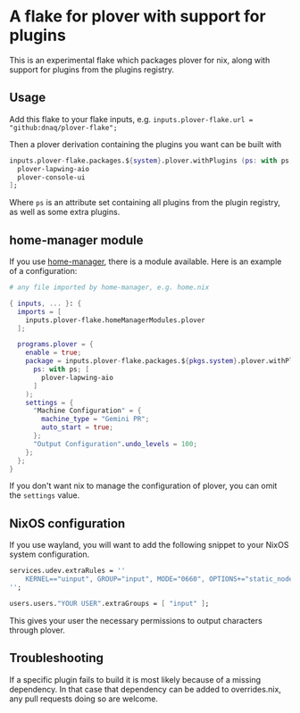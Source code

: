 # A flake for plover with support for plugins

This is an experimental flake which packages plover for nix, along with support for plugins from the plugins registry.

## Usage

Add this flake to your flake inputs, e.g. `inputs.plover-flake.url = "github:dnaq/plover-flake";`

Then a plover derivation containing the plugins you want can be built with

```nix
inputs.plover-flake.packages.${system}.plover.withPlugins (ps: with ps; [
  plover-lapwing-aio
  plover-console-ui
];
```

Where `ps` is an attribute set containing all plugins from the plugin registry, as well as some extra plugins.

## home-manager module

If you use [home-manager](https://github.com/nix-community/home-manager), there is a module available. Here is an example of a configuration:

```nix
# any file imported by home-manager, e.g. home.nix

{ inputs, ... }: {
  imports = [
    inputs.plover-flake.homeManagerModules.plover
  ];

  programs.plover = {
    enable = true;
    package = inputs.plover-flake.packages.${pkgs.system}.plover.withPlugins (
      ps: with ps; [
        plover-lapwing-aio
      ]
    );
    settings = {
      "Machine Configuration" = {
        machine_type = "Gemini PR";
        auto_start = true;
      };
      "Output Configuration".undo_levels = 100;
    };
  };
}
```

If you don't want nix to manage the configuration of plover, you can omit the `settings` value.

## NixOS configuration

If you use wayland, you will want to add the following snippet to your NixOS system configuration.

```nix
services.udev.extraRules = ''
    KERNEL=="uinput", GROUP="input", MODE="0660", OPTIONS+="static_node=uinput"
'';

users.users."YOUR USER".extraGroups = [ "input" ];
```

This gives your user the necessary permissions to output characters through plover.

## Troubleshooting

If a specific plugin fails to build it is most likely because of a missing dependency. In that case that dependency can be added to overrides.nix, any pull requests doing so are welcome.
